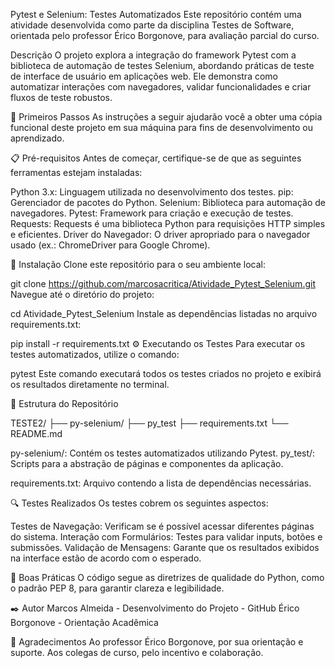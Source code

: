Pytest e Selenium: Testes Automatizados
Este repositório contém uma atividade desenvolvida como parte da disciplina Testes de Software, orientada pelo professor Érico Borgonove, para avaliação parcial do curso.

Descrição
O projeto explora a integração do framework Pytest com a biblioteca de automação de testes Selenium, abordando práticas de teste de interface de usuário em aplicações web. Ele demonstra como automatizar interações com navegadores, validar funcionalidades e criar fluxos de teste robustos.

🚀 Primeiros Passos
As instruções a seguir ajudarão você a obter uma cópia funcional deste projeto em sua máquina para fins de desenvolvimento ou aprendizado.

📋 Pré-requisitos
Antes de começar, certifique-se de que as seguintes ferramentas estejam instaladas:

Python 3.x: Linguagem utilizada no desenvolvimento dos testes.
pip: Gerenciador de pacotes do Python.
Selenium: Biblioteca para automação de navegadores.
Pytest: Framework para criação e execução de testes.
Requests: Requests é uma biblioteca Python para requisições HTTP simples e eficientes.
Driver do Navegador: O driver apropriado para o navegador usado (ex.: ChromeDriver para Google Chrome).

🔧 Instalação
Clone este repositório para o seu ambiente local:


git clone https://github.com/marcosacritica/Atividade_Pytest_Selenium.git
Navegue até o diretório do projeto:


cd Atividade_Pytest_Selenium
Instale as dependências listadas no arquivo requirements.txt:


pip install -r requirements.txt
⚙️ Executando os Testes
Para executar os testes automatizados, utilize o comando:


pytest
Este comando executará todos os testes criados no projeto e exibirá os resultados diretamente no terminal.

📂 Estrutura do Repositório

TESTE2/
├── py-selenium/
├── py_test
├── requirements.txt
└── README.md

py-selenium/: Contém os testes automatizados utilizando Pytest.
py_test/: Scripts para a abstração de páginas e componentes da aplicação.

requirements.txt: Arquivo contendo a lista de dependências necessárias.

🔍 Testes Realizados
Os testes cobrem os seguintes aspectos:

Testes de Navegação: Verificam se é possível acessar diferentes páginas do sistema.
Interação com Formulários: Testes para validar inputs, botões e submissões.
Validação de Mensagens: Garante que os resultados exibidos na interface estão de acordo com o esperado.

📏 Boas Práticas
O código segue as diretrizes de qualidade do Python, como o padrão PEP 8, para garantir clareza e legibilidade.

✒️ Autor
Marcos Almeida - Desenvolvimento do Projeto - GitHub
Érico Borgonove - Orientação Acadêmica

🎁 Agradecimentos
Ao professor Érico Borgonove, por sua orientação e suporte.
Aos colegas de curso, pelo incentivo e colaboração.
